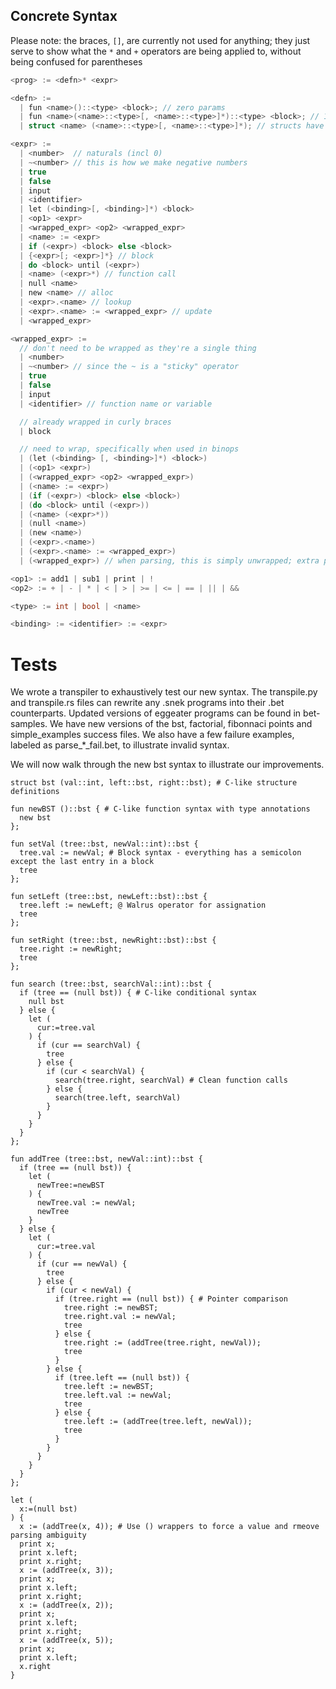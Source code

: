 ## Concrete Syntax

Please note: the braces, `[]`, are currently not used for anything; they just serve to show what the `*` and `+` operators are being applied to, without being confused for parentheses

```c
<prog> := <defn>* <expr>

<defn> := 
  | fun <name>()::<type> <block>; // zero params
  | fun <name>(<name>::<type>[, <name>::<type>]*)::<type> <block>; // 1+ params
  | struct <name> (<name>::<type>[, <name>::<type>]*); // structs have 1+ fields

<expr> :=
  | <number>  // naturals (incl 0)
  | ~<number> // this is how we make negative numbers
  | true
  | false
  | input
  | <identifier>
  | let (<binding>[, <binding>]*) <block>
  | <op1> <expr>
  | <wrapped_expr> <op2> <wrapped_expr>
  | <name> := <expr>
  | if (<expr>) <block> else <block>
  | {<expr>[; <expr>]*} // block
  | do <block> until (<expr>)
  | <name> (<expr>*) // function call
  | null <name>
  | new <name> // alloc
  | <expr>.<name> // lookup
  | <expr>.<name> := <wrapped_expr> // update
  | <wrapped_expr>

<wrapped_expr> := 
  // don't need to be wrapped as they're a single thing
  | <number>
  | ~<number> // since the ~ is a "sticky" operator
  | true
  | false
  | input
  | <identifier> // function name or variable

  // already wrapped in curly braces
  | block

  // need to wrap, specifically when used in binops
  | (let (<binding> [, <binding>]*) <block>)
  | (<op1> <expr>)
  | (<wrapped_expr> <op2> <wrapped_expr>)
  | (<name> := <expr>)
  | (if (<expr>) <block> else <block>)
  | (do <block> until (<expr>))
  | (<name> (<expr>*))
  | (null <name>)
  | (new <name>)
  | (<expr>.<name>)
  | (<expr>.<name> := <wrapped_expr>)
  | (<wrapped_expr>) // when parsing, this is simply unwrapped; extra parens have no meaning

<op1> := add1 | sub1 | print | !
<op2> := + | - | * | < | > | >= | <= | == | || | &&

<type> := int | bool | <name>

<binding> := <identifier> := <expr>
```

# Tests
We wrote a transpiler to exhaustively test our new syntax. The transpile.py and transpile.rs files can rewrite any .snek 
programs into their .bet counterparts. Updated versions of eggeater programs can be found in bet-samples. We have new 
versions of the bst, factorial, fibonnaci points and simple_examples success files. We also have a few failure examples, 
labeled as parse_*_fail.bet, to illustrate invalid syntax. 

We will now walk through the new bst syntax to illustrate our improvements.

```
struct bst (val::int, left::bst, right::bst); # C-like structure definitions

fun newBST ()::bst { # C-like function syntax with type annotations
  new bst
};

fun setVal (tree::bst, newVal::int)::bst {
  tree.val := newVal; # Block syntax - everything has a semicolon except the last entry in a block
  tree
};

fun setLeft (tree::bst, newLeft::bst)::bst {
  tree.left := newLeft; @ Walrus operator for assignation
  tree
};

fun setRight (tree::bst, newRight::bst)::bst {
  tree.right := newRight;
  tree
};

fun search (tree::bst, searchVal::int)::bst {
  if (tree == (null bst)) { # C-like conditional syntax
    null bst 
  } else { 
    let (
      cur:=tree.val
    ) { 
      if (cur == searchVal) { 
        tree 
      } else { 
        if (cur < searchVal) { 
          search(tree.right, searchVal) # Clean function calls 
        } else { 
          search(tree.left, searchVal) 
        } 
      } 
    } 
  }
};

fun addTree (tree::bst, newVal::int)::bst {
  if (tree == (null bst)) { 
    let (
      newTree:=newBST
    ) { 
      newTree.val := newVal;
      newTree 
    } 
  } else { 
    let (
      cur:=tree.val
    ) { 
      if (cur == newVal) { 
        tree 
      } else { 
        if (cur < newVal) { 
          if (tree.right == (null bst)) { # Pointer comparison 
            tree.right := newBST;
            tree.right.val := newVal;
            tree 
          } else { 
            tree.right := (addTree(tree.right, newVal));
            tree 
          } 
        } else { 
          if (tree.left == (null bst)) { 
            tree.left := newBST;
            tree.left.val := newVal;
            tree 
          } else { 
            tree.left := (addTree(tree.left, newVal));
            tree 
          } 
        } 
      } 
    } 
  }
};

let (
  x:=(null bst)
) { 
  x := (addTree(x, 4)); # Use () wrappers to force a value and rmeove parsing ambiguity
  print x;
  print x.left;
  print x.right;
  x := (addTree(x, 3));
  print x;
  print x.left;
  print x.right;
  x := (addTree(x, 2));
  print x;
  print x.left;
  print x.right;
  x := (addTree(x, 5));
  print x;
  print x.left;
  x.right 
}
```
